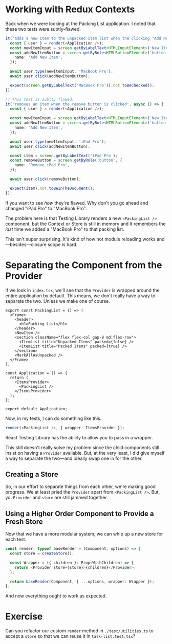 # Working with Redux Contexts

Back when we were looking at the Packing List application. I noted that these two tests were subtly-flawed.

```ts
it('adds a new item to the unpacked item list when the clicking "Add New Item"', async () => {
  const { user } = render(<Application />);
  const newItemInput = screen.getByLabelText<HTMLInputElement>('New Item Name');
  const addNewItemButton = screen.getByRole<HTMLButtonElement>('button', {
    name: 'Add New Item',
  });

  await user.type(newItemInput, 'MacBook Pro');
  await user.click(addNewItemButton);

  expect(screen.getByLabelText('MacBook Pro')).not.toBeChecked();
});

// This test is sublty flawed.
it('removes an item when the remove button is clicked', async () => {
  const { user } = render(<Application />);

  const newItemInput = screen.getByLabelText<HTMLInputElement>('New Item Name');
  const addNewItemButton = screen.getByRole<HTMLButtonElement>('button', {
    name: 'Add New Item',
  });

  await user.type(newItemInput, 'iPad Pro');
  await user.click(addNewItemButton);

  const item = screen.getByLabelText('iPad Pro');
  const removeButton = screen.getByRole('button', {
    name: 'Remove iPad Pro',
  });

  await user.click(removeButton);

  expect(item).not.toBeInTheDocument();
});
```

If you want to see _how_ they're flawed. Why don't you go ahead and changed "iPad Pro" to "MacBook Pro".

The problem here is that Testing Library renders a new `<PackingList />` component, but the Context or Store is still in memory and it remembers the _last_ time we added a "MacBook Pro" to that packing list.

This isn't super surprising. It's kind of how hot module reloading works and—besides—closure scope is hard.

# Separating the Component from the Provider

If we look in `index.tsx`, we'll see that the `Provider` is wrapped around the entire application by default. This means, we don't really have a way to separate the two. Unless we make one of course.

```tsx
export const PackingList = () => (
  <Frame>
    <header>
      <h1>Packing List</h1>
    </header>
    <NewItem />
    <section className="flex flex-col gap-8 md:flex-row">
      <ItemList title="Unpacked Items" packed={false} />
      <ItemList title="Packed Items" packed={true} />
    </section>
    <MarkAllAsUnpacked />
  </Frame>
);

const Application = () => {
  return (
    <ItemsProvider>
      <PackingList />
    </ItemsProvider>
  );
};

export default Application;
```

Now, in my tests, I can do something like this.

```ts
render(<PackingList />, { wrapper: ItemsProvider });
```

React Testing Library has the ability to allow you to pass in a wrapper.

This still doesn't really solve my problem since the child components still insist on having a `Provider` available. But, at the very least, I did give myself a way to separate the two—and ideally swap one in for the other.

## Creating a Store

So, in our effort to separate things from each other, we're making good progress. We at least pried the `Provider` apart from `<PackingList />`. But, yo: `Provider` and `store` are still jammed together.

## Using a Higher Order Component to Provide a Fresh Store

Now that we have a more modular system, we can whip up a new store for each test.

```ts
const render: typeof baseRender = (Component, options) => {
  const store = createStore();

  const Wrapper = ({ children }: PropsWithChildren) => {
    return <Provider store={store}>{children}</Provider>;
  };

  return baseRender(Component, { ...options, wrapper: Wrapper });
};
```

And now everything ought to work as expected.

# Exercise

Can you refactor our custom `render` method in `./test/utilities.ts` to accept a `store` so that we can reuse it in `task-list.test.tsx`?
